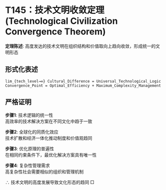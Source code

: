 # T145：技术文明收敛定理 (Technological Civilization Convergence Theorem)  

**定理陈述**: 高度发达的技术文明在组织结构和价值取向上趋向收敛，形成统一的文明形态  

## 形式化表述  
```
lim_{tech_level→∞} Cultural_Difference = Universal_Technological_Logic  
Convergence_Point = Optimal_Efficiency + Maximum_Complexity_Management  
```

## 严格证明  

**步骤1**: 技术逻辑的统一性  
高效率的技术解决方案在不同文化中趋于一致  

**步骤2**: 全球化的同质化效应  
技术扩散和经济一体化推动制度和价值观趋同  

**步骤3**: 优化原理的普遍性  
在相同约束条件下，最优化解决方案具有唯一性  

**步骤4**: 复杂性管理需求  
高复杂性社会需要相似的组织和管理机制  

∴ 技术文明的高度发展导致文化形态的趋同 □  
